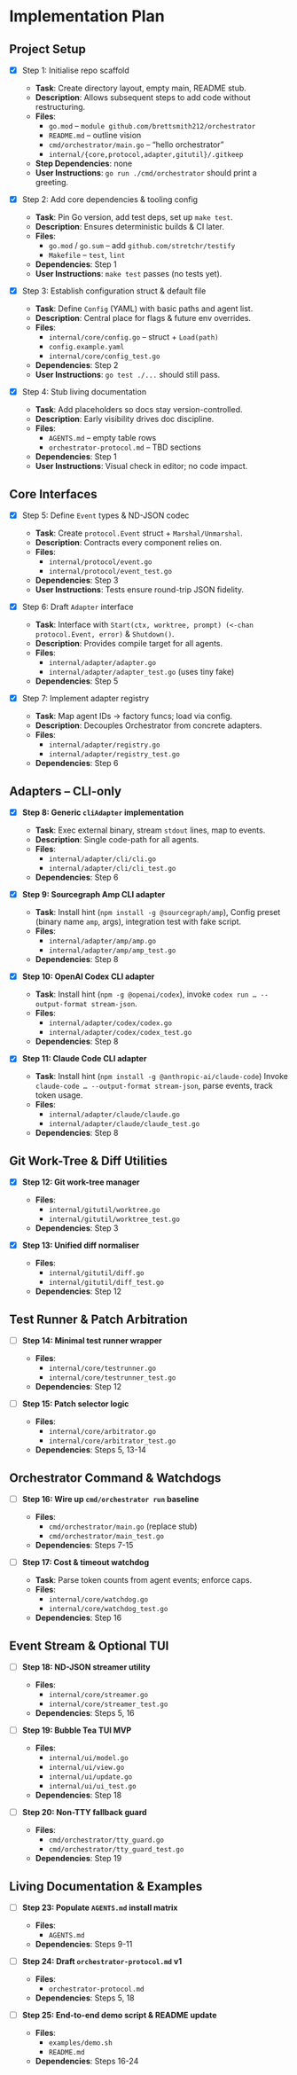 # Implementation Plan

## Project Setup

- [x] Step 1: Initialise repo scaffold

  - **Task**: Create directory layout, empty main, README stub.
  - **Description**: Allows subsequent steps to add code without restructuring.
  - **Files**:
    - `go.mod` – `module github.com/brettsmith212/orchestrator`
    - `README.md` – outline vision
    - `cmd/orchestrator/main.go` – “hello orchestrator”
    - `internal/{core,protocol,adapter,gitutil}/.gitkeep`
  - **Step Dependencies**: none
  - **User Instructions**: `go run ./cmd/orchestrator` should print a greeting.

- [x] Step 2: Add core dependencies & tooling config

  - **Task**: Pin Go version, add test deps, set up `make test`.
  - **Description**: Ensures deterministic builds & CI later.
  - **Files**:
    - `go.mod` / `go.sum` – add `github.com/stretchr/testify`
    - `Makefile` – `test`, `lint`
  - **Dependencies**: Step 1
  - **User Instructions**: `make test` passes (no tests yet).

- [x] Step 3: Establish configuration struct & default file

  - **Task**: Define `Config` (YAML) with basic paths and agent list.
  - **Description**: Central place for flags & future env overrides.
  - **Files**:
    - `internal/core/config.go` – struct + `Load(path)`
    - `config.example.yaml`
    - `internal/core/config_test.go`
  - **Dependencies**: Step 2
  - **User Instructions**: `go test ./...` should still pass.

- [x] Step 4: Stub living documentation
  - **Task**: Add placeholders so docs stay version-controlled.
  - **Description**: Early visibility drives doc discipline.
  - **Files**:
    - `AGENTS.md` – empty table rows
    - `orchestrator-protocol.md` – TBD sections
  - **Dependencies**: Step 1
  - **User Instructions**: Visual check in editor; no code impact.

## Core Interfaces

- [x] Step 5: Define `Event` types & ND-JSON codec

  - **Task**: Create `protocol.Event` struct + `Marshal/Unmarshal`.
  - **Description**: Contracts every component relies on.
  - **Files**:
    - `internal/protocol/event.go`
    - `internal/protocol/event_test.go`
  - **Dependencies**: Step 3
  - **User Instructions**: Tests ensure round-trip JSON fidelity.

- [x] Step 6: Draft `Adapter` interface

  - **Task**: Interface with `Start(ctx, worktree, prompt) (<-chan protocol.Event, error)` & `Shutdown()`.
  - **Description**: Provides compile target for all agents.
  - **Files**:
    - `internal/adapter/adapter.go`
    - `internal/adapter/adapter_test.go` (uses tiny fake)
  - **Dependencies**: Step 5

- [x] Step 7: Implement adapter registry
  - **Task**: Map agent IDs → factory funcs; load via config.
  - **Description**: Decouples Orchestrator from concrete adapters.
  - **Files**:
    - `internal/adapter/registry.go`
    - `internal/adapter/registry_test.go`
  - **Dependencies**: Step 6

## Adapters – CLI-only

- [x] **Step 8: Generic `cliAdapter` implementation**

  - **Task**: Exec external binary, stream `stdout` lines, map to events.
  - **Description**: Single code-path for all agents.
  - **Files**:
    - `internal/adapter/cli/cli.go`
    - `internal/adapter/cli/cli_test.go`
  - **Dependencies**: Step 6

- [x] **Step 9: Sourcegraph Amp CLI adapter**

  - **Task**: Install hint (`npm install -g @sourcegraph/amp`), Config preset (binary name `amp`, args), integration test with fake script.
  - **Files**:
    - `internal/adapter/amp/amp.go`
    - `internal/adapter/amp/amp_test.go`
  - **Dependencies**: Step 8

- [x] **Step 10: OpenAI Codex CLI adapter**

  - **Task**: Install hint (`npm -g @openai/codex`), invoke `codex run … --output-format stream-json`.
  - **Files**:
    - `internal/adapter/codex/codex.go`
    - `internal/adapter/codex/codex_test.go`
  - **Dependencies**: Step 8

- [x] **Step 11: Claude Code CLI adapter**
  - **Task**: Install hint (`npm install -g @anthropic-ai/claude-code`) Invoke `claude-code … --output-format stream-json`, parse events, track token usage.
  - **Files**:
    - `internal/adapter/claude/claude.go`
    - `internal/adapter/claude/claude_test.go`
  - **Dependencies**: Step 8

## Git Work-Tree & Diff Utilities

- [x] **Step 12: Git work-tree manager**

  - **Files**:
    - `internal/gitutil/worktree.go`
    - `internal/gitutil/worktree_test.go`
  - **Dependencies**: Step 3

- [x] **Step 13: Unified diff normaliser**
  - **Files**:
    - `internal/gitutil/diff.go`
    - `internal/gitutil/diff_test.go`
  - **Dependencies**: Step 12

## Test Runner & Patch Arbitration

- [ ] **Step 14: Minimal test runner wrapper**

  - **Files**:
    - `internal/core/testrunner.go`
    - `internal/core/testrunner_test.go`
  - **Dependencies**: Step 12

- [ ] **Step 15: Patch selector logic**
  - **Files**:
    - `internal/core/arbitrator.go`
    - `internal/core/arbitrator_test.go`
  - **Dependencies**: Steps 5, 13-14

## Orchestrator Command & Watchdogs

- [ ] **Step 16: Wire up `cmd/orchestrator run` baseline**

  - **Files**:
    - `cmd/orchestrator/main.go` (replace stub)
    - `cmd/orchestrator/main_test.go`
  - **Dependencies**: Steps 7-15

- [ ] **Step 17: Cost & timeout watchdog**
  - **Task**: Parse token counts from agent events; enforce caps.
  - **Files**:
    - `internal/core/watchdog.go`
    - `internal/core/watchdog_test.go`
  - **Dependencies**: Step 16

## Event Stream & Optional TUI

- [ ] **Step 18: ND-JSON streamer utility**

  - **Files**:
    - `internal/core/streamer.go`
    - `internal/core/streamer_test.go`
  - **Dependencies**: Steps 5, 16

- [ ] **Step 19: Bubble Tea TUI MVP**

  - **Files**:
    - `internal/ui/model.go`
    - `internal/ui/view.go`
    - `internal/ui/update.go`
    - `internal/ui/ui_test.go`
  - **Dependencies**: Step 18

- [ ] **Step 20: Non-TTY fallback guard**
  - **Files**:
    - `cmd/orchestrator/tty_guard.go`
    - `cmd/orchestrator/tty_guard_test.go`
  - **Dependencies**: Step 19

## Living Documentation & Examples

- [ ] **Step 23: Populate `AGENTS.md` install matrix**

  - **Files**:
    - `AGENTS.md`
  - **Dependencies**: Steps 9-11

- [ ] **Step 24: Draft `orchestrator-protocol.md` v1**

  - **Files**:
    - `orchestrator-protocol.md`
  - **Dependencies**: Steps 5, 18

- [ ] **Step 25: End-to-end demo script & README update**
  - **Files**:
    - `examples/demo.sh`
    - `README.md`
  - **Dependencies**: Steps 16-24
